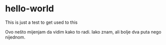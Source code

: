 # hello-world
This is just a test to get used to this

Ovo nešto mijenjam da vidim kako to radi.
Iako znam, ali bolje dva puta nego nijednom.

